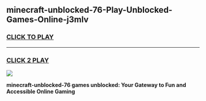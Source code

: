 
## minecraft-unblocked-76-Play-Unblocked-Games-Online-j3mlv
<h3>
<a href="https://premium76.site?title=minecraft-unblocked-76&ref=25A">CLICK TO PLAY</a></h3>
<hr>

<h3>
<a href="https://premium76.site?title=minecraft-unblocked-76&ref=25A">CLICK 2 PLAY</a>
  
</h3>

<a href="https://premium76.site?title=minecraft-unblocked-76&ref=25A"><img src="https://clearcache.store/games.png"></a>


**minecraft-unblocked-76 games unblocked: Your Gateway to Fun and Accessible Online Gaming**
